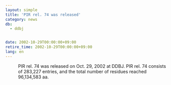 ```yaml
---
layout: simple
title: 'PIR rel. 74 was released'
category: news
db:
  - ddbj


date: 2002-10-29T00:00:00+09:00
retire_time: 2002-10-29T00:00:00+09:00
lang: en
---
```


<dd>PIR rel. 74 was released on Oct. 29, 2002 at DDBJ. PIR rel. 74 consists of 283,227 entries, and the total number of residues reached 96,134,583 aa.</dd>
